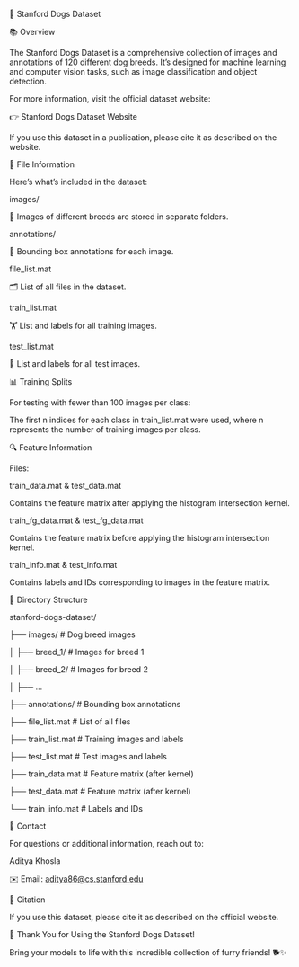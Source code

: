 🐶 Stanford Dogs Dataset


📚 Overview

The Stanford Dogs Dataset is a comprehensive collection of images and annotations of 120 different dog breeds. It’s designed for machine learning and computer vision tasks, such as image classification and object detection.


For more information, visit the official dataset website:

👉 Stanford Dogs Dataset Website

If you use this dataset in a publication, please cite it as described on the website.

📁 File Information

Here’s what’s included in the dataset:

images/

📂 Images of different breeds are stored in separate folders.

annotations/

📝 Bounding box annotations for each image.

file_list.mat

🗂️ List of all files in the dataset.

train_list.mat

🏋️ List and labels for all training images.

test_list.mat

🧪 List and labels for all test images.

📊 Training Splits

For testing with fewer than 100 images per class:

The first n indices for each class in train_list.mat were used, where n represents the number of training images per class.

🔍 Feature Information

Files:

train_data.mat & test_data.mat

Contains the feature matrix after applying the histogram intersection kernel.


train_fg_data.mat & test_fg_data.mat

Contains the feature matrix before applying the histogram intersection kernel.

train_info.mat & test_info.mat

Contains labels and IDs corresponding to images in the feature matrix.

💾 Directory Structure

stanford-dogs-dataset/

├── images/               # Dog breed images

│   ├── breed_1/          # Images for breed 1

│   ├── breed_2/          # Images for breed 2

│   ├── ...

├── annotations/          # Bounding box annotations

├── file_list.mat         # List of all files

├── train_list.mat        # Training images and labels

├── test_list.mat         # Test images and labels

├── train_data.mat        # Feature matrix (after kernel)

├── test_data.mat         # Feature matrix (after kernel)

└── train_info.mat        # Labels and IDs

📧 Contact

For questions or additional information, reach out to:

Aditya Khosla

✉️ Email: aditya86@cs.stanford.edu


📝 Citation

If you use this dataset, please cite it as described on the official website.


🌟 Thank You for Using the Stanford Dogs Dataset!

Bring your models to life with this incredible collection of furry friends! 🐕✨

